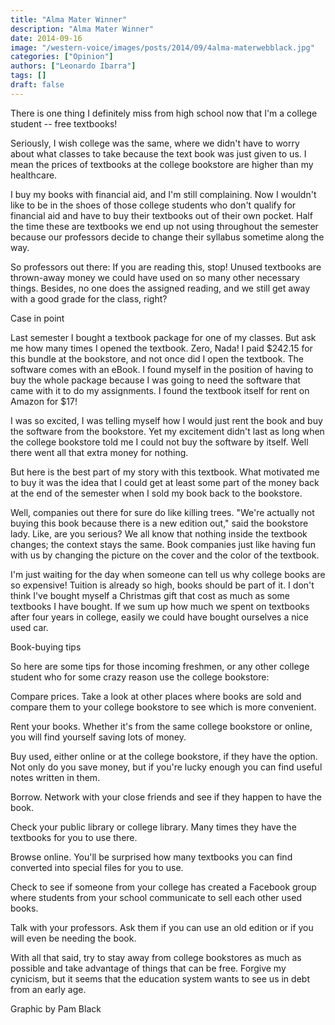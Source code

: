 ```yaml
---
title: "Alma Mater Winner"
description: "Alma Mater Winner"
date: 2014-09-16
image: "/western-voice/images/posts/2014/09/4alma-materwebblack.jpg"
categories: ["Opinion"]
authors: ["Leonardo Ibarra"]
tags: []
draft: false
---
```

There is one thing I definitely miss from high school now that I'm a college student -- free textbooks!

Seriously, I wish college was the same, where we didn't have to worry about what classes to take because the text book was just given to us. I mean the prices of textbooks at the college bookstore are higher than my healthcare.

I buy my books with financial aid, and I'm still complaining. Now I wouldn't like to be in the shoes of those college students who don't qualify for financial aid and have to buy their textbooks out of their own pocket. Half the time these are textbooks we end up not using throughout the semester because our professors decide to change their syllabus sometime along the way.

So professors out there: If you are reading this, stop! Unused textbooks are thrown-away money we could have used on so many other necessary things. Besides, no one does the assigned reading, and we still get away with a good grade for the class, right?

Case in point

Last semester I bought a textbook package for one of my classes. But ask me how many times I opened the textbook. Zero, Nada! I paid $242.15 for this bundle at the bookstore, and not once did I open the textbook. The software comes with an eBook. I found myself in the position of having to buy the whole package because I was going to need the software that came with it to do my assignments. I found the textbook itself for rent on Amazon for $17!

I was so excited, I was telling myself how I would just rent the book and buy the software from the bookstore. Yet my excitement didn't last as long when the college bookstore told me I could not buy the software by itself. Well there went all that extra money for nothing.

But here is the best part of my story with this textbook. What motivated me to buy it was the idea that I could get at least some part of the money back at the end of the semester when I sold my book back to the bookstore.

Well, companies out there for sure do like killing trees. "We're actually not buying this book because there is a new edition out," said the bookstore lady. Like, are you serious? We all know that nothing inside the textbook changes; the context stays the same. Book companies just like having fun with us by changing the picture on the cover and the color of the textbook.

I'm just waiting for the day when someone can tell us why college books are so expensive! Tuition is already so high, books should be part of it. I don't think I've bought myself a Christmas gift that cost as much as some textbooks I have bought. If we sum up how much we spent on textbooks after four years in college, easily we could have bought ourselves a nice used car.

Book-buying tips

So here are some tips for those incoming freshmen, or any other college student who for some crazy reason use the college bookstore:

Compare prices. Take a look at other places where books are sold and compare them to your college bookstore to see which is more convenient.

Rent your books. Whether it's from the same college bookstore or online, you will find yourself saving lots of money.

Buy used, either online or at the college bookstore, if they have the option. Not only do you save money, but if you're lucky enough you can find useful notes written in them.

Borrow. Network with your close friends and see if they happen to have the book.

Check your public library or college library. Many times they have the textbooks for you to use there.

Browse online. You'll be surprised how many textbooks you can find converted into special files for you to use.

Check to see if someone from your college has created a Facebook group where students from your school communicate to sell each other used books.

Talk with your professors. Ask them if you can use an old edition or if you will even be needing the book.

With all that said, try to stay away from college bookstores as much as possible and take advantage of things that can be free. Forgive my cynicism, but it seems that the education system wants to see us in debt from an early age.

Graphic by Pam Black